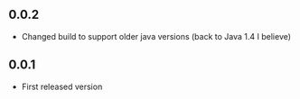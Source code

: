 ## 0.0.2
- Changed build to support older java versions (back to Java 1.4 I believe)

## 0.0.1
- First released version
